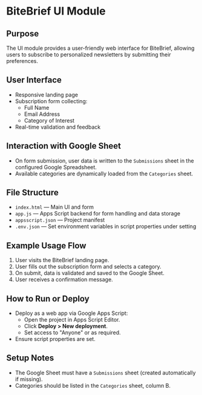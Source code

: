 # BiteBrief UI Module

## Purpose

The UI module provides a user-friendly web interface for BiteBrief, allowing users to subscribe to personalized newsletters by submitting their preferences.

## User Interface

- Responsive landing page
- Subscription form collecting:
  - Full Name
  - Email Address
  - Category of Interest
- Real-time validation and feedback

## Interaction with Google Sheet

- On form submission, user data is written to the `Submissions` sheet in the configured Google Spreadsheet.
- Available categories are dynamically loaded from the `Categories` sheet.

## File Structure

- `index.html` — Main UI and form
- `app.js` — Apps Script backend for form handling and data storage
- `appsscript.json` — Project manifest
- `.env.json` — Set environment variables in script properties under setting

## Example Usage Flow

1. User visits the BiteBrief landing page.
2. User fills out the subscription form and selects a category.
3. On submit, data is validated and saved to the Google Sheet.
4. User receives a confirmation message.

## How to Run or Deploy

- Deploy as a web app via Google Apps Script:
  - Open the project in Apps Script Editor.
  - Click **Deploy > New deployment**.
  - Set access to "Anyone" or as required.
- Ensure script properties are set.

## Setup Notes

- The Google Sheet must have a `Submissions` sheet (created automatically if missing).
- Categories should be listed in the `Categories` sheet, column B.
